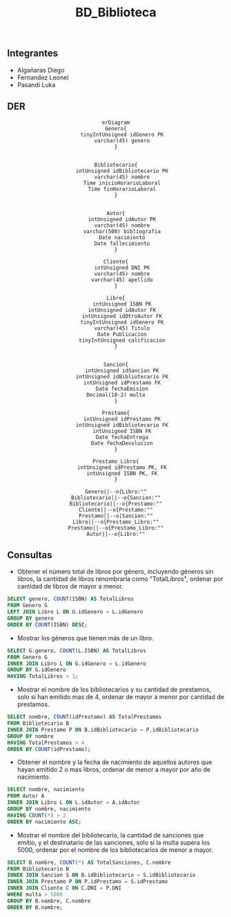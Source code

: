 <br>
<h1 align= "center">BD_Biblioteca</h1>
<br>

## Integrantes

- Algañaras Diego
- Fernandez Leonel
- Pasandi Luka


## DER

<div align="center">

```mermaid
erDiagram
Genero{
    tinyIntUnsigned idGenero PK
    varchar(45) genero
}


Bibliotecario{
    intUnsigned idBibliotecario PK
    varchar(45) nombre
    Time inicioHorarioLaboral
    Time finHorarioLaboral
}


Autor{
    intUnsigned idAutor PK
    varchar(45) nombre
    varchar(500) bibliografia
    Date nacimiento
    Date fallecimiento
}

Cliente{
    intUnsigned DNI PK
    varchar(45) nombre
    varchar(45) apellido
}

Libro{
    intUnsigned ISBN PK
    intUnsigned idAutor FK
    intUnsigned idOtroAutor FK
    tinyIntUnsigned idGenero FK
    varchar(45) Titulo
    Date Publicacion
    tinyIntUnsigned calificacion
}


Sancion{
    intUnsigned idSancion PK
    intUnsigned idBibliotecario FK
    intUnsigned idPrestamo FK
    Date fechaEmision
    Decimal(10-2) multa    
}

Prestamo{
    intUnsigned idPrestamo PK
    intUnsigned idBibliotecario FK
    intUnsigned ISBN FK
    Date fechaEntrega
    Date fechaDevolucion
}

Prestamo_Libro{
    intUnsigned idPrestamo PK, FK
    intUnsigned ISBN PK, FK
}

Genero||--o{Libro:""
Bibliotecario||--o{Sancion:""
Bibliotecario||--o{Prestamo:""
Cliente||--o{Prestamo:""
Prestamo||--o|Sancion:""
Libro||--o{Prestamo_Libro:""
Prestamo||--o{Prestamo_Libro:""
Autor||--o{Libro:""

```
</div>

## Consultas

- Obtener el número total de libros por género, incluyendo géneros sin libros, la cantidad de libros renombrarla como "TotalLibros", ordenar por cantidad de libros de mayor a menor.

```sql
SELECT genero, COUNT(ISBN) AS TotalLibros
FROM Genero G
LEFT JOIN Libro L ON G.idGenero = L.idGenero
GROUP BY genero
ORDER BY COUNT(ISBN) DESC;
```

- Mostrar los géneros que tienen más de un libro.

```sql
SELECT G.genero, COUNT(L.ISBN) AS TotalLibros
FROM Genero G
INNER JOIN Libro L ON G.idGenero = L.idGenero
GROUP BY G.idGenero
HAVING TotalLibros > 1;
```

- Mostrar el nombre de los bibliotecarios y su cantidad de prestamos, solo si han emitido mas de 4, ordenar de mayor a menor por cantidad de prestamos.

```sql
SELECT nombre, COUNT(idPrestamo) AS TotalPrestamos
FROM Bibliotecario B
INNER JOIN Prestamo P ON B.idBibliotecario = P.idBibliotecario
GROUP BY nombre
HAVING TotalPrestamos > 4
ORDER BY COUNT(idPrestamo);
```

- Obtener el nombre y la fecha de nacimiento de aquellos autores que hayan emitido 2 o mas libros, ordenar de menor a mayor por año de nacimiento. 

```sql
SELECT nombre, nacimiento
FROM Autor A
INNER JOIN Libro L ON L.idAutor = A.idAutor
GROUP BY nombre, nacimiento
HAVING COUNT(*) > 2
ORDER BY nacimiento ASC;
```

- Mostrar el nombre del bibliotecario, la cantidad de sanciones que emitio, y el destinatario de las sanciones, solo si la multa supera los 5000, ordenar por el nombre de los bibliotecarios de menor a mayor.

```sql
SELECT B.nombre, COUNT(*) AS TotalSanciones, C.nombre
FROM Bibliotecario B
INNER JOIN Sancion S ON B.idBibliotecario = S.idBibliotecario
INNER JOIN Prestamo P ON P.idPrestamo = S.idPrestamo
INNER JOIN Cliente C ON C.DNI = P.DNI 
WHERE multa > 5000
GROUP BY B.nombre, C.nombre
ORDER BY B.nombre;
```